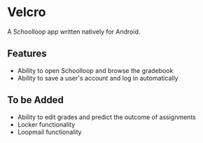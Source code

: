 # Velcro
A Schoolloop app written natively for Android.

## Features
- Ability to open Schoolloop and browse the gradebook
- Ability to save a user's account and log in automatically

## To be Added
- Ability to edit grades and predict the outcome of assignments
- Locker functionality
- Loopmail functionality
